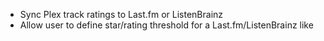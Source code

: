 - Sync Plex track ratings to Last.fm or ListenBrainz
- Allow user to define star/rating threshold for a Last.fm/ListenBrainz like
